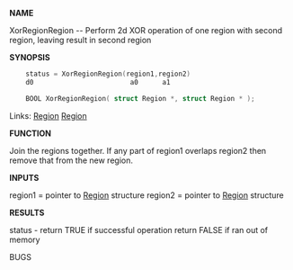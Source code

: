 
**NAME**

XorRegionRegion -- Perform 2d XOR operation of one region
with second region, leaving result in second region

**SYNOPSIS**

```c
    status = XorRegionRegion(region1,region2)
    d0                        a0      a1

    BOOL XorRegionRegion( struct Region *, struct Region * );

```
Links: [Region](_00B7.md) [Region](_00B7.md) 

**FUNCTION**

Join the regions together. If any part of region1 overlaps
region2 then remove that from the new region.

**INPUTS**

region1      = pointer to [Region](_00B7.md) structure
region2      = pointer to [Region](_00B7.md) structure

**RESULTS**

status - return TRUE if successful operation
return FALSE if ran out of memory

BUGS
